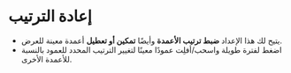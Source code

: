 # **إعادة الترتيب**

- يتيح لك هذا الإعداد **ضبط ترتيب الأعمدة** وأيضًا **تمكين أو تعطيل** أعمدة معينة للعرض.
- اضغط لفترة طويلة واسحب/أفلِت عمودًا معينًا لتغيير الترتيب المحدد للعمود بالنسبة للأعمدة الأخرى.

